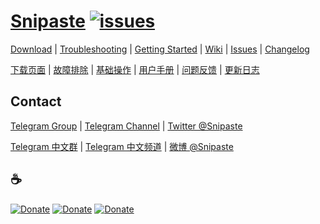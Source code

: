# [Snipaste](https://snipaste.com) [![issues](https://img.shields.io/github/issues/liulex/Snipaste-Feedback.svg)](https://github.com/liulex/Snipaste-Feedback/issues)

[Download](https://snipaste.com/download.html) | [Troubleshooting](https://github.com/liulex/Snipaste-Feedback/wiki/Troubleshooting)  | [Getting Started](https://github.com/liulex/Snipaste-Feedback/wiki/Getting-Started) | [Wiki](https://github.com/liulex/Snipaste-Feedback/wiki) | [Issues](https://github.com/liulex/Snipaste-Feedback/issues) | [Changelog](https://github.com/liulex/Snipaste-Feedback/wiki/Changelog)

[下载页面](https://zh.snipaste.com/download.html) | [故障排除](https://github.com/liulex/Snipaste-Feedback/wiki/%E6%95%85%E9%9A%9C%E6%8E%92%E9%99%A4) | [基础操作](https://github.com/liulex/Snipaste-Feedback/wiki/%E5%9F%BA%E7%A1%80%E6%93%8D%E4%BD%9C) | [用户手册](https://github.com/liulex/Snipaste-Feedback/wiki) | [问题反馈](https://github.com/liulex/Snipaste-Feedback/issues) | [更新日志](https://github.com/liulex/Snipaste-Feedback/wiki/%E6%9B%B4%E6%96%B0%E6%97%A5%E5%BF%97)

## Contact

[Telegram Group](https://telegram.me/joinchat/BGyWwEDqrqiwizDA6gt16g) | [Telegram Channel](https://telegram.me/snipaste_en) | [Twitter @Snipaste](https://twitter.com/Snipaste) 

[Telegram 中文群](https://telegram.me/joinchat/BGyWwD9ZNqE3pLbhXc-VgQ) | [Telegram 中文频道](https://telegram.me/snipaste) | [微博 @Snipaste](https://weibo.com/snipaste)

## :coffee:
[![Donate](https://img.shields.io/badge/donate-paypal-orange.svg)](https://www.paypal.com/cgi-bin/webscr?cmd=_s-xclick&hosted_button_id=URBJ7KXA99BA2) [![Donate](https://img.shields.io/badge/donate-alipay-blue.svg)](https://i.v2ex.co/F6m7g9Ha.png) [![Donate](https://img.shields.io/badge/donate-wechat-brightgreen.svg)](https://i.v2ex.co/87qHMt5q.png)
